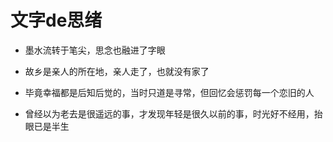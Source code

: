 # 文字de思绪

- 墨水流转于笔尖，思念也融进了字眼

- 故乡是亲人的所在地，亲人走了，也就没有家了

- 毕竟幸福都是后知后觉的，当时只道是寻常，但回忆会惩罚每一个恋旧的人

- 曾经以为老去是很遥远的事，才发现年轻是很久以前的事，时光好不经用，抬眼已是半生

